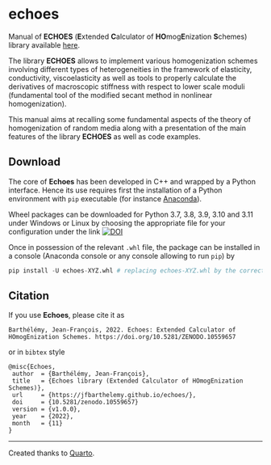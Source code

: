 # echoes

Manual of **ECHOES** (**E**xtended **C**alculator of **HO**mog**E**nization **S**chemes) library available [here](https://jfbarthelemy.github.io/echoes).

The library **ECHOES** allows to implement various homogenization schemes involving different types of heterogeneities in the framework of elasticity, conductivity, viscoelasticity as well as tools to properly calculate the derivatives of macroscopic stiffness with respect to lower scale moduli (fundamental tool of the modified secant method in nonlinear homogenization).

This manual aims at recalling some fundamental aspects of the theory of homogenization of random media along with a presentation of the main features of the library **ECHOES** as well as code examples.

## Download

The core of **Echoes** has been developed in C++ and wrapped by a Python interface. Hence its use requires first the installation of a Python environment with `pip` executable (for instance [Anaconda](https://www.anaconda.com/products/distribution)).

Wheel packages can be downloaded for Python 3.7, 3.8, 3.9, 3.10 and 3.11 under Windows or Linux by choosing the appropriate file for your configuration under the link [![DOI](https://zenodo.org/badge/DOI/10.5281/zenodo.10559657.svg)](https://doi.org/10.5281/zenodo.10559657)

Once in possession of the relevant `.whl` file, the package can be installed in a console (Anaconda console or any console allowing to run `pip`) by

```python
pip install -U echoes-XYZ.whl # replacing echoes-XYZ.whl by the correct path to the whl file
```

## Citation

If you use **Echoes**, please cite it as

```
Barthélémy, Jean-François, 2022. Echoes: Extended Calculator of HOmogEnization Schemes. https://doi.org/10.5281/ZENODO.10559657
```

or in `bibtex` style

```
@misc{Echoes,
 author  = {Barthélémy, Jean-François},
 title   = {Echoes library (Extended Calculator of HOmogEnization Schemes)},
 url     = {https://jfbarthelemy.github.io/echoes/},
 doi     = {10.5281/zenodo.10559657}
 version = {v1.0.0},
 year    = {2022},
 month   = {11}
}
```

----------------
Created thanks to [Quarto](https://quarto.org/).
